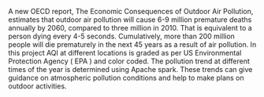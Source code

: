 A new OECD report, The Economic Consequences of Outdoor Air Pollution, estimates that outdoor air pollution will cause 6-9 million premature deaths annually by 2060, compared to three million in 2010. That is equivalent to a person dying every 4-5 seconds. Cumulatively, more than 200 million people will die prematurely in the next 45 years as a result of air pollution.
In this project AQI at different locations is graded as per US Environmental Protection Agency ( EPA ) and color coded. The pollution trend at different times of the year is determined using Apache spark. These trends can give guidance on atmospheric pollution conditions and help to make plans on outdoor activities.

